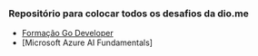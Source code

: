 ### Repositório para colocar todos os desafios da dio.me
- [Formação Go Developer](https://github.com/venelouis/Desafios-dio.me/tree/main/Forma%C3%A7%C3%A3o%20Go%20Developer)
- [Microsoft Azure AI Fundamentals]
